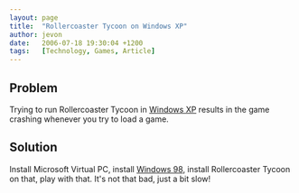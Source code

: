 ```yaml
---
layout: page
title:  "Rollercoaster Tycoon on Windows XP"
author: jevon
date:   2006-07-18 19:30:04 +1200
tags:   [Technology, Games, Article]
---
```


## Problem
Trying to run Rollercoaster Tycoon in [Windows XP](windows-xp.md) results in the game crashing whenever you try to load a game.

## Solution
Install Microsoft Virtual PC, install [Windows 98](windows-98.md), install Rollercoaster Tycoon on that, play with that. It's not that bad, just a bit slow!
